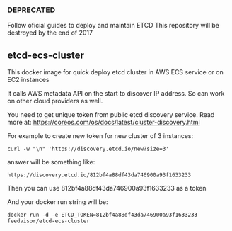 ### DEPRECATED ###

Follow oficial guides to deploy and maintain ETCD
This repository will be destroyed by the end of 2017

## etcd-ecs-cluster ##

This docker image for quick deploy etcd cluster in AWS ECS service or on EC2 instances

It calls AWS metadata API on the start to discover IP address.
So can work on other cloud providers as well.

You need to get unique token from public etcd discovery service. Read more at:
https://coreos.com/os/docs/latest/cluster-discovery.html

For example to create new token for new cluster of 3 instances:

    curl -w "\n" 'https://discovery.etcd.io/new?size=3'

answer will be something like:

    https://discovery.etcd.io/812bf4a88df43da746900a93f1633233

Then you can use 812bf4a88df43da746900a93f1633233 as a token

And your docker run string will be:

    docker run -d -e ETCD_TOKEN=812bf4a88df43da746900a93f1633233 feedvisor/etcd-ecs-cluster
